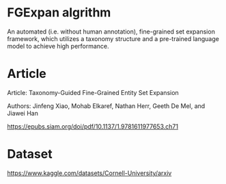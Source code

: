 # FGExpan algrithm 

An automated (i.e. without human annotation), fine-grained set expansion framework, which utilizes a taxonomy structure and a pre-trained language model to achieve high performance.

# Article

Article: Taxonomy-Guided Fine-Grained Entity Set Expansion

Authors: Jinfeng Xiao, Mohab Elkaref, Nathan Herr, Geeth De Mel, and Jiawei Han

https://epubs.siam.org/doi/pdf/10.1137/1.9781611977653.ch71

# Dataset

https://www.kaggle.com/datasets/Cornell-University/arxiv
